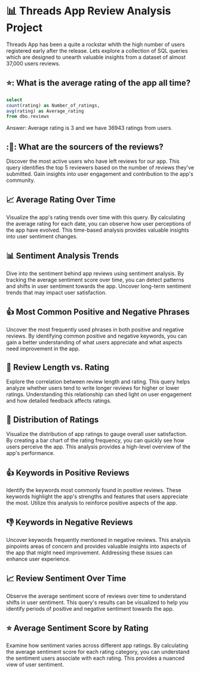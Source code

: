 # :bar_chart: Threads App Review Analysis Project
Threads App has been a quite a rockstar whith the high number of users registered early after the release. Lets explore a collection of SQL queries which are designed to unearth valuable insights from a dataset of almost 37,000 users reviews.

## ⭐: What is the average rating of the app all time?
```SQL
select 
count(rating) as Number_of_ratings, 
avg(rating) as Average_rating
from dbo.reviews
```
Answer: Average rating is 3 and we have 36943 ratings from users.


## :📂: What are the sourcers of the reviews?
Discover the most active users who have left reviews for our app. This query identifies the top 5 reviewers based on the number of reviews they've submitted. Gain insights into user engagement and contribution to the app's community.

## :chart_with_upwards_trend: Average Rating Over Time
Visualize the app's rating trends over time with this query. By calculating the average rating for each date, you can observe how user perceptions of the app have evolved. This time-based analysis provides valuable insights into user sentiment changes.

## :bar_chart: Sentiment Analysis Trends
Dive into the sentiment behind app reviews using sentiment analysis. By tracking the average sentiment score over time, you can detect patterns and shifts in user sentiment towards the app. Uncover long-term sentiment trends that may impact user satisfaction.

## :+1: Most Common Positive and Negative Phrases
Uncover the most frequently used phrases in both positive and negative reviews. By identifying common positive and negative keywords, you can gain a better understanding of what users appreciate and what aspects need improvement in the app.

## :pencil: Review Length vs. Rating
Explore the correlation between review length and rating. This query helps analyze whether users tend to write longer reviews for higher or lower ratings. Understanding this relationship can shed light on user engagement and how detailed feedback affects ratings.

## :1234: Distribution of Ratings
Visualize the distribution of app ratings to gauge overall user satisfaction. By creating a bar chart of the rating frequency, you can quickly see how users perceive the app. This analysis provides a high-level overview of the app's performance.

## :+1: Keywords in Positive Reviews
Identify the keywords most commonly found in positive reviews. These keywords highlight the app's strengths and features that users appreciate the most. Utilize this analysis to reinforce positive aspects of the app.

## :-1: Keywords in Negative Reviews
Uncover keywords frequently mentioned in negative reviews. This analysis pinpoints areas of concern and provides valuable insights into aspects of the app that might need improvement. Addressing these issues can enhance user experience.

## :chart_with_upwards_trend: Review Sentiment Over Time
Observe the average sentiment score of reviews over time to understand shifts in user sentiment. This query's results can be visualized to help you identify periods of positive and negative sentiment towards the app.

## :star: Average Sentiment Score by Rating
Examine how sentiment varies across different app ratings. By calculating the average sentiment score for each rating category, you can understand the sentiment users associate with each rating. This provides a nuanced view of user sentiment.
